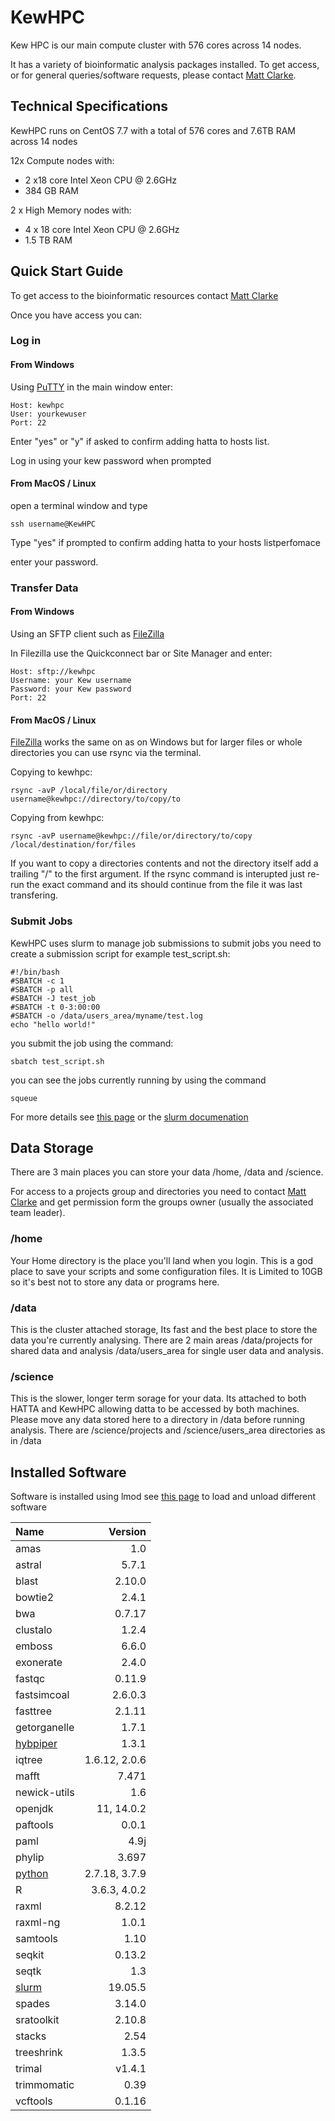 # KewHPC

Kew HPC is our main compute cluster with 576 cores across 14 nodes.

It has a variety of bioinformatic analysis packages installed. To get access, or for general queries/software requests, please contact [Matt Clarke](mailto:m.clarke@kew.org).

## Technical Specifications
KewHPC runs on CentOS 7.7 with a total of 576 cores and 7.6TB RAM across 14 nodes

12x Compute nodes with:

* 2 x18 core Intel Xeon CPU @ 2.6GHz
* 384 GB RAM

2 x High Memory nodes with:

* 4 x 18  core Intel Xeon CPU @ 2.6GHz
* 1.5 TB RAM

## Quick Start Guide
To get access to the bioinformatic resources contact [Matt Clarke](mailto:m.clarke@kew.org)

Once you have access you can:

### Log in
#### From Windows
Using [PuTTY](https://www.chiark.greenend.org.uk/~sgtatham/putty/latest.html) in the main window enter:

	Host: kewhpc
	User: yourkewuser
    Port: 22

Enter "yes" or "y" if asked to confirm adding hatta to hosts list.

Log in using your kew password when prompted

#### From MacOS / Linux

open a terminal window and type

	ssh username@KewHPC

Type "yes" if prompted to confirm adding hatta to your hosts listperfomace

enter your password.

### Transfer Data
#### From Windows
Using an SFTP client such as [FileZilla](https://filezilla-project.org/download.php?platform=win64)

In Filezilla use the Quickconnect bar or Site Manager and enter:

	Host: sftp://kewhpc
	Username: your Kew username
	Password: your Kew password
	Port: 22 

#### From MacOS / Linux
[FileZilla](https://filezilla-project.org) works the same on as on Windows but for larger files or whole directories you can use rsync via the terminal.

Copying to kewhpc:

	rsync -avP /local/file/or/directory username@kewhpc://directory/to/copy/to

Copying from kewhpc:

	rsync -avP username@kewhpc://file/or/directory/to/copy /local/destination/for/files

If you want to copy a directories contents and not the directory itself add a trailing "/" to the first argument.
If the rsync command is interupted just re-run the exact command and its should continue from the file it was last transfering.

### Submit Jobs
KewHPC uses slurm to manage job submissions
to submit jobs you need to create a submission script
for example test_script.sh: 

	#!/bin/bash 
	#SBATCH -c 1
	#SBATCH -p all
	#SBATCH -J test_job
	#SBATCH -t 0-3:00:00
	#SBATCH -o /data/users_area/myname/test.log
	echo "hello world!"

you submit the job using the command:

	sbatch test_script.sh

you can see the jobs currently running by using the command 

	squeue

For more details see [this page](./software/slurm.md) or the [slurm documenation](https://slurm.schedmd.com/)

## Data Storage
There are 3 main places you can store your data /home, /data and /science.

For access to a projects group and directories you need to contact [Matt Clarke](mailto:m.clarke@kew.org) and get permission form the groups owner (usually the associated team leader).

### /home 
Your Home directory is the place you'll land when you login. This is a god place to save your scripts and some configuration files. It is Limited to 10GB so it's best not to store any data or programs here.
### /data
This is the cluster attached storage, Its fast and the best place to store the data you're currently analysing. There are 2 main areas /data/projects for shared data and analysis /data/users_area for single user data and analysis.
### /science
This is the slower, longer term sorage for your data. Its attached to both HATTA and KewHPC allowing datta to be accessed by both machines. Please move any data stored here to a directory in /data before running analysis. There are /science/projects and /science/users_area directories as in /data
## Installed Software

Software is installed using lmod see [this page](./software/lmod.md) to load and unload different software

| Name | Version |
| :------ | ------: |
| amas | 1.0 |
| astral | 5.7.1 |
| blast | 2.10.0 |
| bowtie2 | 2.4.1 |
| bwa | 0.7.17 |
| clustalo | 1.2.4 |
| emboss | 6.6.0
| exonerate | 2.4.0 |
| fastqc | 0.11.9 |
| fastsimcoal | 2.6.0.3 |
| fasttree | 2.1.11 |
| getorganelle | 1.7.1 |
| [hybpiper](./software/hybpiper.md) | 1.3.1 |
| iqtree | 1.6.12, 2.0.6 |
| mafft | 7.471 |
| newick-utils | 1.6 |
| openjdk | 11, 14.0.2 |
| paftools | 0.0.1 |
| paml | 4.9j |
| phylip | 3.697 |
| [python](./software/python.md) | 2.7.18, 3.7.9 |
| R | 3.6.3, 4.0.2 |
| raxml | 8.2.12 |
| raxml-ng | 1.0.1 |
| samtools | 1.10 |
| seqkit | 0.13.2 |
| seqtk | 1.3 |
| [slurm](./software/slurm.md) | 19.05.5 |
| spades | 3.14.0 |
| sratoolkit | 2.10.8 |
| stacks | 2.54 |
| treeshrink | 1.3.5 |
| trimal | v1.4.1 |
| trimmomatic | 0.39 |
| vcftools | 0.1.16 |




